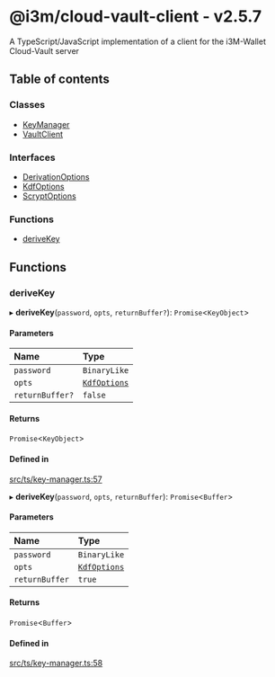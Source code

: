 # @i3m/cloud-vault-client - v2.5.7

A TypeScript/JavaScript implementation of a client for the i3M-Wallet Cloud-Vault server

## Table of contents

### Classes

- [KeyManager](classes/KeyManager.md)
- [VaultClient](classes/VaultClient.md)

### Interfaces

- [DerivationOptions](interfaces/DerivationOptions.md)
- [KdfOptions](interfaces/KdfOptions.md)
- [ScryptOptions](interfaces/ScryptOptions.md)

### Functions

- [deriveKey](API.md#derivekey)

## Functions

### deriveKey

▸ **deriveKey**(`password`, `opts`, `returnBuffer?`): `Promise`<`KeyObject`\>

#### Parameters

| Name | Type |
| :------ | :------ |
| `password` | `BinaryLike` |
| `opts` | [`KdfOptions`](interfaces/KdfOptions.md) |
| `returnBuffer?` | ``false`` |

#### Returns

`Promise`<`KeyObject`\>

#### Defined in

[src/ts/key-manager.ts:57](https://gitlab.com/i3-market/code/wp3/t3.2/i3m-wallet-monorepo/-/blob/4218bfe/packages/cloud-vault-client/src/ts/key-manager.ts#L57)

▸ **deriveKey**(`password`, `opts`, `returnBuffer`): `Promise`<`Buffer`\>

#### Parameters

| Name | Type |
| :------ | :------ |
| `password` | `BinaryLike` |
| `opts` | [`KdfOptions`](interfaces/KdfOptions.md) |
| `returnBuffer` | ``true`` |

#### Returns

`Promise`<`Buffer`\>

#### Defined in

[src/ts/key-manager.ts:58](https://gitlab.com/i3-market/code/wp3/t3.2/i3m-wallet-monorepo/-/blob/4218bfe/packages/cloud-vault-client/src/ts/key-manager.ts#L58)
